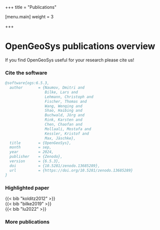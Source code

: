 +++
title = "Publications"

[menu.main]
weight = 3

+++

<h1 class="sm:text-3xl text-2xl font-medium title-font mb-2 text-gray-900">OpenGeoSys publications overview</h1>
<p class="lg:w-1/2 w-full leading-relaxed text-base">If you find OpenGeoSys useful for your research please cite us!</p>

### Cite the software

```bibtex
@software{ogs:6.5.3,
  author       = {Naumov, Dmitri and
                  Bilke, Lars and
                  Lehmann, Christoph and
                  Fischer, Thomas and
                  Wang, Wenqing and
                  Shao, Haibing and
                  Buchwald, Jörg and
                  Rink, Karsten and
                  Chen, Chaofan and
                  Mollaali, Mostafa and
                  Kessler, Kristof and
                  Max, Jäschke},
  title        = {OpenGeoSys},
  month        = sep,
  year         = 2024,
  publisher    = {Zenodo},
  version      = {6.5.3},
  doi          = {10.5281/zenodo.13685289},
  url          = {https://doi.org/10.5281/zenodo.13685289}
}
```

### Highlighted paper

<div class="bg-brand-50 rounded-lg shadow p-2 mb-4 text-gray-900">
{{< bib "kolditz2012" >}}
</div>

<div class="bg-brand-50 rounded-lg shadow p-2 mb-4 text-gray-900">
{{< bib "bilke2019" >}}
</div>

<div class="bg-brand-50 rounded-lg shadow p-2 mb-4 text-gray-900">
{{< bib "lu2022" >}}
</div>

### More publications
